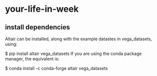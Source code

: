 # your-life-in-week

## install dependencies 

Altair can be installed, along with the example datastes in vega_datasets, using:

$ pip install altair vega_datasets
If you are using the conda package manager, the equivalent is:

$ conda install -c conda-forge altair vega_datasets
